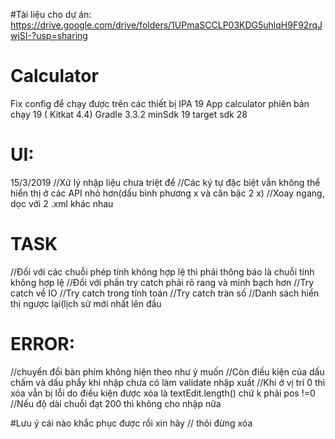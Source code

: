#Tài liệu cho dự án: https://drive.google.com/drive/folders/1UPmaSCCLP03KDG5uhlqH9F92rqJwjSI-?usp=sharing

# Calculator
Fix config để chạy được trên các thiết bị IPA 19
App calculator phiên bản chạy 19 ( Kitkat 4.4)
Gradle 3.3.2
minSdk 19
target sdk 28

# UI:
15/3/2019
//Xử lý nhập liệu chưa triệt để
//Các ký tự đặc biệt vẫn không thể hiển thị ở các API nhỏ hơn(dấu bình phương x và căn bậc 2 x)
//Xoay ngang, dọc với 2 .xml khác nhau


# TASK
//Đối với các chuỗi phép tính không hợp lệ thì phải thông báo là chuỗi tính không hợp lệ
//Đối với phần try catch phải rõ rang và minh bạch hơn
//Try catch về IO
//Try catch trong tính toán
//Try catch tràn số
//Danh sách hiển thị ngược lại(lịch sử mới nhất lên đầu

# ERROR:
//chuyển đổi bàn phím không hiện theo như ý muốn
//Còn điều kiện của dấu chấm và dấu phẩy khi nhập chưa có làm validate nhập xuất
//Khi ở vị trí 0 thì xóa vẫn bị lỗi do điều kiện được xóa là textEdit.length() chứ k phải pos !=0
//Nếu độ dài chuỗi đạt 200 thì không cho nhập nữa

#Lưu ý cái nào khắc phục được rồi xin hãy // thôi đừng xóa
